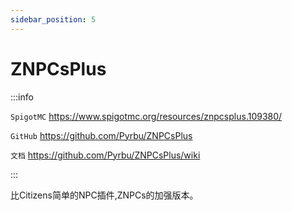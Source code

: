 ```yaml
---
sidebar_position: 5
---
```


# ZNPCsPlus

:::info

`SpigotMC` https://www.spigotmc.org/resources/znpcsplus.109380/

`GitHub` https://github.com/Pyrbu/ZNPCsPlus

`文档` https://github.com/Pyrbu/ZNPCsPlus/wiki

:::

比Citizens简单的NPC插件,ZNPCs的加强版本。
